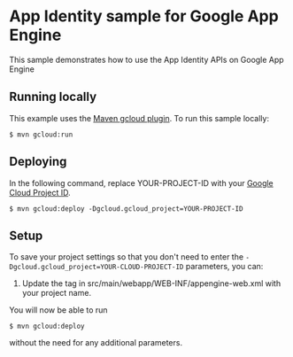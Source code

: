 # App Identity sample for Google App Engine
This sample demonstrates how to use the App Identity APIs on Google App Engine

## Running locally
This example uses the
[Maven gcloud plugin](https://cloud.google.com/appengine/docs/java/managed-vms/maven).
To run this sample locally:

    $ mvn gcloud:run

## Deploying
In the following command, replace YOUR-PROJECT-ID with your
[Google Cloud Project ID](https://developers.google.com/console/help/new/#projectnumber).

    $ mvn gcloud:deploy -Dgcloud.gcloud_project=YOUR-PROJECT-ID

## Setup
To save your project settings so that you don't need to enter the
`-Dgcloud.gcloud_project=YOUR-CLOUD-PROJECT-ID` parameters, you can:

1. Update the <application> tag in src/main/webapp/WEB-INF/appengine-web.xml
   with your project name.

You will now be able to run

    $ mvn gcloud:deploy

without the need for any additional parameters.
